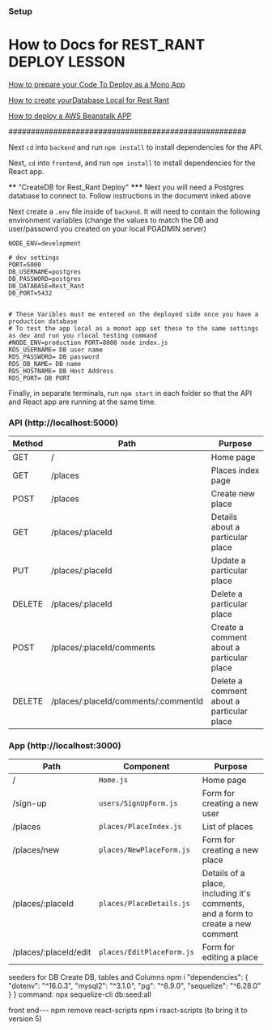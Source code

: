 ### Setup

# How to Docs for REST_RANT DEPLOY LESSON

[How to prepare your Code To Deploy as a Mono App](https://docs.google.com/document/d/1TTCSyoo8-dBIQBmyw2ioXaqK6EArBoSf/edit?usp=sharing&ouid=102831465938890335297&rtpof=true&sd=true)

[How to create yourDatabase Local for Rest Rant ](https://docs.google.com/document/d/1C0ZF4c62G-0fiP3lw0ZBhFY4YDpQlDYD/edit?usp=sharing&ouid=102831465938890335297&rtpof=true&sd=true)

[How to deploy a AWS Beanstalk APP](https://docs.google.com/document/d/18XGg5USjCjbw0YMyOHSIXzQXsj1Z9xOr_WpxTn-ZD0o/edit?usp=sharing)

#####################################################

Next `cd` into `backend` and run `npm install` to install dependencies for the API.

Next, `cd` into `frontend`, and run `npm install` to install dependencies for the React app.

**\*\*** "CreateDB for Rest_Rant Deploy" **\*\*\***
Next you will need a Postgres database to connect to.
Follow instructions in the document inked above

Next create a `.env` file inside of `backend`.
It will need to contain the following environment variables
(change the values to match the DB and user/passowrd you created on your local PGADMIN server)

```
NODE_ENV=development

# dev settings
PORT=5000
DB_USERNAME=postgres
DB_PASSWORD=postgres
DB_DATABASE=Rest_Rant
DB_PORT=5432


# These Varibles must me entered on the deployed side once you have a production database
# To test the app local as a monot app set these to the same settings as dev and run you rlocal testing command
#NODE_ENV=production PORT=8000 node index.js
RDS_USERNAME= DB user name
RDS_PASSWORD= DB password
RDS_DB_NAME= DB name
RDS_HOSTNAME= DB Host Address
RDS_PORT= DB PORT
```

Finally, in separate terminals, run `npm start` in each folder so that the API and React app are running at the same time.

### API (http://localhost:5000)

| Method | Path                                 | Purpose                                   |
| ------ | ------------------------------------ | ----------------------------------------- |
| GET    | /                                    | Home page                                 |
| GET    | /places                              | Places index page                         |
| POST   | /places                              | Create new place                          |
| GET    | /places/:placeId                     | Details about a particular place          |
| PUT    | /places/:placeId                     | Update a particular place                 |
| DELETE | /places/:placeId                     | Delete a particular place                 |
| POST   | /places/:placeId/comments            | Create a comment about a particular place |
| DELETE | /places/:placeId/comments/:commentId | Delete a comment about a particular place |

### App (http://localhost:3000)

| Path                  | Component                 | Purpose                                                                         |
| --------------------- | ------------------------- | ------------------------------------------------------------------------------- |
| /                     | `Home.js`                 | Home page                                                                       |
| /sign-up              | `users/SignUpForm.js`     | Form for creating a new user                                                    |
| /places               | `places/PlaceIndex.js`    | List of places                                                                  |
| /places/new           | `places/NewPlaceForm.js`  | Form for creating a new place                                                   |
| /places/:placeId      | `places/PlaceDetails.js`  | Details of a place, including it's comments, and a form to create a new comment |
| /places/:placeId/edit | `places/EditPlaceForm.js` | Form for editing a place                                                        |

seeders for DB
Create DB, tables and Columns
npm i
"dependencies": {
"dotenv": "^16.0.3",
"mysql2": "^3.1.0",
"pg": "^8.9.0",
"sequelize": "^6.28.0"
}
}
command: npx sequelize-cli db:seed:all

front end---
npm remove react-scripts
npm i react-scripts (to bring it to version 5)
